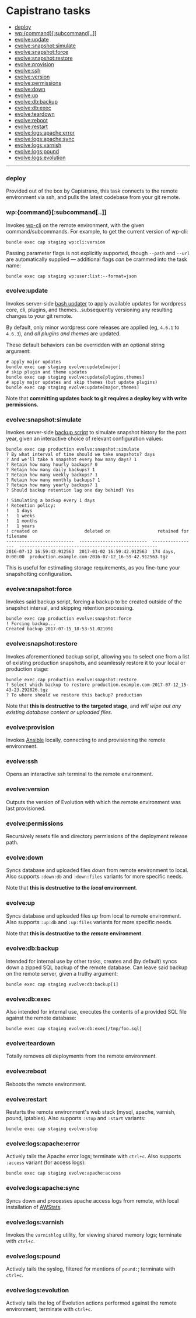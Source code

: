 # Capistrano tasks

* [deploy](#deploy)
* [wp:{command}[:subcommand[..]]](#wpcommandsubcommand)
* [evolve:update](#evolveupdate)
* [evolve:snapshot:simulate](#evolvesnapshotsimulate)
* [evolve:snapshot:force](#evolvesnapshotforce)
* [evolve:snapshot:restore](#evolvesnapshotrestore)
* [evolve:provision](#evolveprovision)
* [evolve:ssh](#evolvessh)
* [evolve:version](#evolveversion)
* [evolve:permissions](#evolvepermissions)
* [evolve:down](#evolvedown)
* [evolve:up](#evolveup)
* [evolve:db:backup](#evolvedbbackup)
* [evolve:db:exec](#evolvedbexec)
* [evolve:teardown](#evolveteardown)
* [evolve:reboot](#evolvereboot)
* [evolve:restart](#evolverestart)
* [evolve:logs:apache:error](#evolvelogsapacheerror)
* [evolve:logs:apache:sync](#evolvelogsapachesync)
* [evolve:logs:varnish](#evolvelogsvarnish)
* [evolve:logs:pound](#evolvelogspound)
* [evolve:logs:evolution](#evolvelogsevolution)

---

### deploy

Provided out of the box by Capistrano, this task connects to the remote environment via ssh, and pulls the latest codebase from your git remote.

### wp:{command}[:subcommand[..]]

Invokes [wp-cli](http://wp-cli.org/) on the remote environment, with the given command/subcommands. For example, to get the current version of wp-cli:

	bundle exec cap staging wp:cli:version

Passing parameter flags is not explicitly supported, though `--path` and `--url` are automatically supplied &mdash; additional flags _can_ be crammed into the task name:

	bundle exec cap staging wp:user:list:--format=json

### evolve:update

Invokes server-side [bash updater](https://github.com/evolution/wordpress/blob/master/lib/ansible/roles/cleanup/files/update.sh) to apply available updates for wordpress core, cli, plugins, and themes...subsequently versioning any resulting changes to your git remote.

By default, only minor wordpress core releases are applied (eg, `4.6.1` to `4.6.3`), and _all plugins and themes_ are updated.

These default behaviors can be overridden with an optional string argument:

```
# apply major updates
bundle exec cap staging evolve:update[major]
# skip plugin and theme updates
bundle exec cap staging evolve:update[plugins,themes]
# apply major updates and skip themes (but update plugins)
bundle exec cap staging evolve:update[major,themes]
```

Note that **committing updates back to git requires a deploy key with write permissions**.

### evolve:snapshot:simulate

Invokes server-side [backup script](https://github.com/evolution/wordpress/blob/master/lib/ansible/roles/snapshots/files/backup.py) to simulate snapshot history for the past year, given an interactive choice of relevant configuration values:

```
bundle exec cap production evolve:snapshot:simulate
? By what interval of time should we take snapshots? days
? And we'll take a snapshot every how many days? 1
? Retain how many hourly backups? 0
? Retain how many daily backups? 1
? Retain how many weekly backups? 1
? Retain how many monthly backups? 1
? Retain how many yearly backups? 1
? Should backup retention lag one day behind? Yes

! Simulating a backup every 1 days
! Retention policy:
! 	1 days
! 	1 weeks
! 	1 months
! 	1 years
! created on                  deleted on                  retained for       filename
--------------------------  --------------------------  -----------------  -----------------------------------------------------
2016-07-12 16:59:42.912563  2017-01-02 16:59:42.912563  174 days, 0:00:00  production.example.com-2016-07-12_16-59-42.912563.tgz
```

This is useful for estimating storage requirements, as you fine-tune your snapshotting configuration.

### evolve:snapshot:force

Invokes said backup script, forcing a backup to be created outside of the snapshot interval, and skipping retention processing.

```
bundle exec cap production evolve:snapshot:force
! Forcing backup...
Created backup 2017-07-15_18-53-51.021091
```

### evolve:snapshot:restore

Invokes aforementioned backup script, allowing you to select one from a list of existing production snapshots, and seamlessly restore it to your local or production stage:

```
bundle exec cap production evolve:snapshot:restore
? Select which backup to restore production.example.com-2017-07-12_15-43-23.292826.tgz
? To where should we restore this backup? production
```

Note that **this is destructive to the targeted stage**, and _will wipe out any existing database content or uploaded files_.

### evolve:provision

Invokes [Ansible](http://docs.ansible.com/) locally, connecting to and provisioning the remote environment.

### evolve:ssh

Opens an interactive ssh terminal to the remote environment.

### evolve:version

Outputs the version of Evolution with which the remote environment was last provisioned.

### evolve:permissions

Recursively resets file and directory permissions of the deployment release path.

### evolve:down

Syncs database and uploaded files _down_ from remote environment to local. Also supports `:down:db` and `:down:files` variants for more specific needs.

Note that **this is destructive to the _local_ environment**.

### evolve:up

Syncs database and uploaded files _up_ from local to remote environment. Also supports `:up:db` and `:up:files` variants for more specific needs.

Note that **this is destructive to the _remote_ environment**.

### evolve:db:backup

Intended for internal use by other tasks, creates and (by default) syncs down a zipped SQL backup of the remote database. Can leave said backup on the remote server, given a truthy argument:

```
bundle exec cap staging evolve:db:backup[1]
```

### evolve:db:exec

Also intended for internal use, executes the contents of a provided SQL file against the remote database:

```
bundle exec cap staging evolve:db:exec[/tmp/foo.sql]
```

### evolve:teardown

Totally removes _all_ deployments from the remote environment.

### evolve:reboot

Reboots the remote environment.

### evolve:restart

Restarts the remote environment's web stack (mysql, apache, varnish, pound, iptables). Also supports `:stop` and `:start` variants:

	bundle exec cap staging evolve:stop

### evolve:logs:apache:error

Actively tails the Apache error logs; terminate with `ctrl+c`. Also supports `:access` variant (for access logs):

	bundle exec cap staging evolve:apache:access

### evolve:logs:apache:sync

Syncs down and processes apache access logs from remote, with local installation of [AWStats](http://www.awstats.org/).

### evolve:logs:varnish

Invokes the `varnishlog` utility, for viewing shared memory logs; terminate with `ctrl+c`.

### evolve:logs:pound

Actively tails the syslog, filtered for mentions of `pound:`; terminate with `ctrl+c`.

### evolve:logs:evolution

Actively tails the log of Evolution actions performed against the remote environment; terminate with `ctrl+c`.
